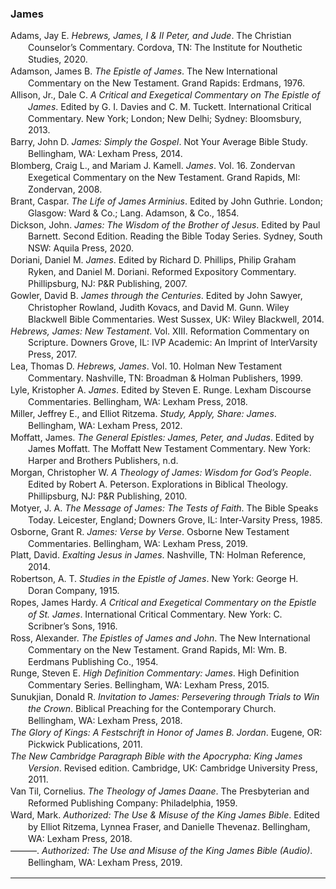 ### James

<div class="csl-bib-body" style="line-height: 1.35; margin-left: 2em; text-indent:-2em;">
  <div class="csl-entry">Adams, Jay E. <i>Hebrews, James, I &amp; II Peter, and Jude</i>. The Christian Counselor’s Commentary. Cordova, TN: The Institute for Nouthetic Studies, 2020.</div>
  <span class="Z3988" title="url_ver=Z39.88-2004&amp;ctx_ver=Z39.88-2004&amp;rfr_id=info%3Asid%2Fzotero.org%3A2&amp;rft_val_fmt=info%3Aofi%2Ffmt%3Akev%3Amtx%3Abook&amp;rft.genre=book&amp;rft.btitle=Hebrews%2C%20James%2C%20I%20%26%20II%20Peter%2C%20and%20Jude&amp;rft.place=Cordova%2C%20TN&amp;rft.publisher=The%20Institute%20for%20Nouthetic%20Studies&amp;rft.series=The%20Christian%20Counselor%E2%80%99s%20Commentary&amp;rft.aufirst=Jay%20E.&amp;rft.aulast=Adams&amp;rft.au=Jay%20E.%20Adams&amp;rft.date=2020"></span>
  <div class="csl-entry">Adamson, James B. <i>The Epistle of James</i>. The New International Commentary on the New Testament. Grand Rapids: Erdmans, 1976.</div>
  <span class="Z3988" title="url_ver=Z39.88-2004&amp;ctx_ver=Z39.88-2004&amp;rfr_id=info%3Asid%2Fzotero.org%3A2&amp;rft_id=urn%3Aisbn%3A978-0-8028-2377-9&amp;rft_val_fmt=info%3Aofi%2Ffmt%3Akev%3Amtx%3Abook&amp;rft.genre=book&amp;rft.btitle=The%20Epistle%20of%20James&amp;rft.place=Grand%20Rapids&amp;rft.publisher=Erdmans&amp;rft.series=The%20New%20international%20commentary%20on%20the%20New%20Testament&amp;rft.aufirst=James%20B.&amp;rft.aulast=Adamson&amp;rft.au=James%20B.%20Adamson&amp;rft.date=1976&amp;rft.tpages=227&amp;rft.isbn=978-0-8028-2377-9"></span>
  <div class="csl-entry">Allison, Jr., Dale C. <i>A Critical and Exegetical Commentary on The Epistle of James</i>. Edited by G. I. Davies and C. M. Tuckett. International Critical Commentary. New York; London; New Delhi; Sydney: Bloomsbury, 2013.</div>
  <span class="Z3988" title="url_ver=Z39.88-2004&amp;ctx_ver=Z39.88-2004&amp;rfr_id=info%3Asid%2Fzotero.org%3A2&amp;rft_val_fmt=info%3Aofi%2Ffmt%3Akev%3Amtx%3Abook&amp;rft.genre=book&amp;rft.btitle=A%20Critical%20and%20Exegetical%20Commentary%20on%20The%20Epistle%20of%20James&amp;rft.place=New%20York%3B%20London%3B%20New%20Delhi%3B%20Sydney&amp;rft.publisher=Bloomsbury&amp;rft.series=International%20Critical%20Commentary&amp;rft.aufirst=Jr.%2C%20Dale%20C.&amp;rft.aulast=Allison&amp;rft.au=Jr.%2C%20Dale%20C.%20Allison&amp;rft.au=G.%20I.%20Davies&amp;rft.au=C.%20M.%20Tuckett&amp;rft.date=2013"></span>
  <div class="csl-entry">Barry, John D. <i>James: Simply the Gospel</i>. Not Your Average Bible Study. Bellingham, WA: Lexham Press, 2014.</div>
  <span class="Z3988" title="url_ver=Z39.88-2004&amp;ctx_ver=Z39.88-2004&amp;rfr_id=info%3Asid%2Fzotero.org%3A2&amp;rft_val_fmt=info%3Aofi%2Ffmt%3Akev%3Amtx%3Abook&amp;rft.genre=book&amp;rft.btitle=James%3A%20Simply%20the%20Gospel&amp;rft.place=Bellingham%2C%20WA&amp;rft.publisher=Lexham%20Press&amp;rft.series=Not%20Your%20Average%20Bible%20Study&amp;rft.aufirst=John%20D.&amp;rft.aulast=Barry&amp;rft.au=John%20D.%20Barry&amp;rft.date=2014"></span>
  <div class="csl-entry">Blomberg, Craig L., and Mariam J. Kamell. <i>James</i>. Vol. 16. Zondervan Exegetical Commentary on the New Testament. Grand Rapids, MI: Zondervan, 2008.</div>
  <span class="Z3988" title="url_ver=Z39.88-2004&amp;ctx_ver=Z39.88-2004&amp;rfr_id=info%3Asid%2Fzotero.org%3A2&amp;rft_val_fmt=info%3Aofi%2Ffmt%3Akev%3Amtx%3Abook&amp;rft.genre=book&amp;rft.btitle=James&amp;rft.place=Grand%20Rapids%2C%20MI&amp;rft.publisher=Zondervan&amp;rft.series=Zondervan%20Exegetical%20Commentary%20on%20the%20New%20Testament&amp;rft.aufirst=Craig%20L.&amp;rft.aulast=Blomberg&amp;rft.au=Craig%20L.%20Blomberg&amp;rft.au=Mariam%20J.%20Kamell&amp;rft.date=2008"></span>
  <div class="csl-entry">Brant, Caspar. <i>The Life of James Arminius</i>. Edited by John Guthrie. London; Glasgow: Ward &amp; Co.; Lang. Adamson, &amp; Co., 1854.</div>
  <span class="Z3988" title="url_ver=Z39.88-2004&amp;ctx_ver=Z39.88-2004&amp;rfr_id=info%3Asid%2Fzotero.org%3A2&amp;rft_val_fmt=info%3Aofi%2Ffmt%3Akev%3Amtx%3Abook&amp;rft.genre=book&amp;rft.btitle=The%20Life%20of%20James%20Arminius&amp;rft.place=London%3B%20Glasgow&amp;rft.publisher=Ward%20%26%20Co.%3B%20Lang.%20Adamson%2C%20%26%20Co.&amp;rft.aufirst=Caspar&amp;rft.aulast=Brant&amp;rft.au=Caspar%20Brant&amp;rft.au=John%20Guthrie&amp;rft.date=1854"></span>
  <div class="csl-entry">Dickson, John. <i>James: The Wisdom of the Brother of Jesus</i>. Edited by Paul Barnett. Second Edition. Reading the Bible Today Series. Sydney, South NSW: Aquila Press, 2020.</div>
  <span class="Z3988" title="url_ver=Z39.88-2004&amp;ctx_ver=Z39.88-2004&amp;rfr_id=info%3Asid%2Fzotero.org%3A2&amp;rft_val_fmt=info%3Aofi%2Ffmt%3Akev%3Amtx%3Abook&amp;rft.genre=book&amp;rft.btitle=James%3A%20The%20Wisdom%20of%20the%20Brother%20of%20Jesus&amp;rft.place=Sydney%2C%20South%20NSW&amp;rft.publisher=Aquila%20Press&amp;rft.edition=Second%20Edition&amp;rft.series=Reading%20the%20Bible%20Today%20Series&amp;rft.aufirst=John&amp;rft.aulast=Dickson&amp;rft.au=John%20Dickson&amp;rft.au=Paul%20Barnett&amp;rft.date=2020"></span>
  <div class="csl-entry">Doriani, Daniel M. <i>James</i>. Edited by Richard D. Phillips, Philip Graham Ryken, and Daniel M. Doriani. Reformed Expository Commentary. Phillipsburg, NJ: P&amp;R Publishing, 2007.</div>
  <span class="Z3988" title="url_ver=Z39.88-2004&amp;ctx_ver=Z39.88-2004&amp;rfr_id=info%3Asid%2Fzotero.org%3A2&amp;rft_val_fmt=info%3Aofi%2Ffmt%3Akev%3Amtx%3Abook&amp;rft.genre=book&amp;rft.btitle=James&amp;rft.place=Phillipsburg%2C%20NJ&amp;rft.publisher=P%26R%20Publishing&amp;rft.series=Reformed%20Expository%20Commentary&amp;rft.aufirst=Daniel%20M.&amp;rft.aulast=Doriani&amp;rft.au=Daniel%20M.%20Doriani&amp;rft.au=Richard%20D.%20Phillips&amp;rft.au=Philip%20Graham%20Ryken&amp;rft.au=Daniel%20M.%20Doriani&amp;rft.date=2007"></span>
  <div class="csl-entry">Gowler, David B. <i>James through the Centuries</i>. Edited by John Sawyer, Christopher Rowland, Judith Kovacs, and David M. Gunn. Wiley Blackwell Bible Commentaries. West Sussex, UK: Wiley Blackwell, 2014.</div>
  <span class="Z3988" title="url_ver=Z39.88-2004&amp;ctx_ver=Z39.88-2004&amp;rfr_id=info%3Asid%2Fzotero.org%3A2&amp;rft_val_fmt=info%3Aofi%2Ffmt%3Akev%3Amtx%3Abook&amp;rft.genre=book&amp;rft.btitle=James%20through%20the%20Centuries&amp;rft.place=West%20Sussex%2C%20UK&amp;rft.publisher=Wiley%20Blackwell&amp;rft.series=Wiley%20Blackwell%20Bible%20Commentaries&amp;rft.aufirst=David%20B.&amp;rft.aulast=Gowler&amp;rft.au=David%20B.%20Gowler&amp;rft.au=John%20Sawyer&amp;rft.au=Christopher%20Rowland&amp;rft.au=Judith%20Kovacs&amp;rft.au=David%20M.%20Gunn&amp;rft.date=2014"></span>
  <div class="csl-entry"><i>Hebrews, James: New Testament</i>. Vol. XIII. Reformation Commentary on Scripture. Downers Grove, IL: IVP Academic: An Imprint of InterVarsity Press, 2017.</div>
  <span class="Z3988" title="url_ver=Z39.88-2004&amp;ctx_ver=Z39.88-2004&amp;rfr_id=info%3Asid%2Fzotero.org%3A2&amp;rft_val_fmt=info%3Aofi%2Ffmt%3Akev%3Amtx%3Abook&amp;rft.genre=book&amp;rft.btitle=Hebrews%2C%20James%3A%20New%20Testament&amp;rft.place=Downers%20Grove%2C%20IL&amp;rft.publisher=IVP%20Academic%3A%20An%20Imprint%20of%20InterVarsity%20Press&amp;rft.series=Reformation%20Commentary%20on%20Scripture&amp;rft.date=2017"></span>
  <div class="csl-entry">Lea, Thomas D. <i>Hebrews, James</i>. Vol. 10. Holman New Testament Commentary. Nashville, TN: Broadman &amp; Holman Publishers, 1999.</div>
  <span class="Z3988" title="url_ver=Z39.88-2004&amp;ctx_ver=Z39.88-2004&amp;rfr_id=info%3Asid%2Fzotero.org%3A2&amp;rft_val_fmt=info%3Aofi%2Ffmt%3Akev%3Amtx%3Abook&amp;rft.genre=book&amp;rft.btitle=Hebrews%2C%20James&amp;rft.place=Nashville%2C%20TN&amp;rft.publisher=Broadman%20%26%20Holman%20Publishers&amp;rft.series=Holman%20New%20Testament%20Commentary&amp;rft.aufirst=Thomas%20D.&amp;rft.aulast=Lea&amp;rft.au=Thomas%20D.%20Lea&amp;rft.date=1999"></span>
  <div class="csl-entry">Lyle, Kristopher A. <i>James</i>. Edited by Steven E. Runge. Lexham Discourse Commentaries. Bellingham, WA: Lexham Press, 2018.</div>
  <span class="Z3988" title="url_ver=Z39.88-2004&amp;ctx_ver=Z39.88-2004&amp;rfr_id=info%3Asid%2Fzotero.org%3A2&amp;rft_val_fmt=info%3Aofi%2Ffmt%3Akev%3Amtx%3Abook&amp;rft.genre=book&amp;rft.btitle=James&amp;rft.place=Bellingham%2C%20WA&amp;rft.publisher=Lexham%20Press&amp;rft.series=Lexham%20Discourse%20Commentaries&amp;rft.aufirst=Kristopher%20A.&amp;rft.aulast=Lyle&amp;rft.au=Kristopher%20A.%20Lyle&amp;rft.au=Steven%20E.%20Runge&amp;rft.date=2018"></span>
  <div class="csl-entry">Miller, Jeffrey E., and Elliot Ritzema. <i>Study, Apply, Share: James</i>. Bellingham, WA: Lexham Press, 2012.</div>
  <span class="Z3988" title="url_ver=Z39.88-2004&amp;ctx_ver=Z39.88-2004&amp;rfr_id=info%3Asid%2Fzotero.org%3A2&amp;rft_val_fmt=info%3Aofi%2Ffmt%3Akev%3Amtx%3Abook&amp;rft.genre=book&amp;rft.btitle=Study%2C%20Apply%2C%20Share%3A%20James&amp;rft.place=Bellingham%2C%20WA&amp;rft.publisher=Lexham%20Press&amp;rft.aufirst=Jeffrey%20E.&amp;rft.aulast=Miller&amp;rft.au=Jeffrey%20E.%20Miller&amp;rft.au=Elliot%20Ritzema&amp;rft.date=2012"></span>
  <div class="csl-entry">Moffatt, James. <i>The General Epistles: James, Peter, and Judas</i>. Edited by James Moffatt. The Moffatt New Testament Commentary. New York: Harper and Brothers Publishers, n.d.</div>
  <span class="Z3988" title="url_ver=Z39.88-2004&amp;ctx_ver=Z39.88-2004&amp;rfr_id=info%3Asid%2Fzotero.org%3A2&amp;rft_val_fmt=info%3Aofi%2Ffmt%3Akev%3Amtx%3Abook&amp;rft.genre=book&amp;rft.btitle=The%20General%20Epistles%3A%20James%2C%20Peter%2C%20and%20Judas&amp;rft.place=New%20York&amp;rft.publisher=Harper%20and%20Brothers%20Publishers&amp;rft.series=The%20Moffatt%20New%20Testament%20Commentary&amp;rft.aufirst=James&amp;rft.aulast=Moffatt&amp;rft.au=James%20Moffatt&amp;rft.au=James%20Moffatt"></span>
  <div class="csl-entry">Morgan, Christopher W. <i>A Theology of James: Wisdom for God’s People</i>. Edited by Robert A. Peterson. Explorations in Biblical Theology. Phillipsburg, NJ: P&amp;R Publishing, 2010.</div>
  <span class="Z3988" title="url_ver=Z39.88-2004&amp;ctx_ver=Z39.88-2004&amp;rfr_id=info%3Asid%2Fzotero.org%3A2&amp;rft_val_fmt=info%3Aofi%2Ffmt%3Akev%3Amtx%3Abook&amp;rft.genre=book&amp;rft.btitle=A%20Theology%20of%20James%3A%20Wisdom%20for%20God%E2%80%99s%20People&amp;rft.place=Phillipsburg%2C%20NJ&amp;rft.publisher=P%26R%20Publishing&amp;rft.series=Explorations%20in%20Biblical%20Theology&amp;rft.aufirst=Christopher%20W.&amp;rft.aulast=Morgan&amp;rft.au=Christopher%20W.%20Morgan&amp;rft.au=Robert%20A.%20Peterson&amp;rft.date=2010"></span>
  <div class="csl-entry">Motyer, J. A. <i>The Message of James: The Tests of Faith</i>. The Bible Speaks Today. Leicester, England; Downers Grove, IL: Inter-Varsity Press, 1985.</div>
  <span class="Z3988" title="url_ver=Z39.88-2004&amp;ctx_ver=Z39.88-2004&amp;rfr_id=info%3Asid%2Fzotero.org%3A2&amp;rft_val_fmt=info%3Aofi%2Ffmt%3Akev%3Amtx%3Abook&amp;rft.genre=book&amp;rft.btitle=The%20message%20of%20James%3A%20the%20tests%20of%20faith&amp;rft.place=Leicester%2C%20England%3B%20Downers%20Grove%2C%20IL&amp;rft.publisher=Inter-Varsity%20Press&amp;rft.series=The%20Bible%20Speaks%20Today&amp;rft.aufirst=J.%20A.&amp;rft.aulast=Motyer&amp;rft.au=J.%20A.%20Motyer&amp;rft.date=1985"></span>
  <div class="csl-entry">Osborne, Grant R. <i>James: Verse by Verse</i>. Osborne New Testament Commentaries. Bellingham, WA: Lexham Press, 2019.</div>
  <span class="Z3988" title="url_ver=Z39.88-2004&amp;ctx_ver=Z39.88-2004&amp;rfr_id=info%3Asid%2Fzotero.org%3A2&amp;rft_val_fmt=info%3Aofi%2Ffmt%3Akev%3Amtx%3Abook&amp;rft.genre=book&amp;rft.btitle=James%3A%20Verse%20by%20Verse&amp;rft.place=Bellingham%2C%20WA&amp;rft.publisher=Lexham%20Press&amp;rft.series=Osborne%20New%20Testament%20Commentaries&amp;rft.aufirst=Grant%20R.&amp;rft.aulast=Osborne&amp;rft.au=Grant%20R.%20Osborne&amp;rft.date=2019"></span>
  <div class="csl-entry">Platt, David. <i>Exalting Jesus in James</i>. Nashville, TN: Holman Reference, 2014.</div>
  <span class="Z3988" title="url_ver=Z39.88-2004&amp;ctx_ver=Z39.88-2004&amp;rfr_id=info%3Asid%2Fzotero.org%3A2&amp;rft_val_fmt=info%3Aofi%2Ffmt%3Akev%3Amtx%3Abook&amp;rft.genre=book&amp;rft.btitle=Exalting%20Jesus%20in%20James&amp;rft.place=Nashville%2C%20TN&amp;rft.publisher=Holman%20Reference&amp;rft.aufirst=David&amp;rft.aulast=Platt&amp;rft.au=David%20Platt&amp;rft.date=2014"></span>
  <div class="csl-entry">Robertson, A. T. <i>Studies in the Epistle of James</i>. New York: George H. Doran Company, 1915.</div>
  <span class="Z3988" title="url_ver=Z39.88-2004&amp;ctx_ver=Z39.88-2004&amp;rfr_id=info%3Asid%2Fzotero.org%3A2&amp;rft_val_fmt=info%3Aofi%2Ffmt%3Akev%3Amtx%3Abook&amp;rft.genre=book&amp;rft.btitle=Studies%20in%20the%20Epistle%20of%20James&amp;rft.place=New%20York&amp;rft.publisher=George%20H.%20Doran%20Company&amp;rft.aufirst=A.%20T.&amp;rft.aulast=Robertson&amp;rft.au=A.%20T.%20Robertson&amp;rft.date=1915"></span>
  <div class="csl-entry">Ropes, James Hardy. <i>A Critical and Exegetical Commentary on the Epistle of St. James</i>. International Critical Commentary. New York: C. Scribner’s Sons, 1916.</div>
  <span class="Z3988" title="url_ver=Z39.88-2004&amp;ctx_ver=Z39.88-2004&amp;rfr_id=info%3Asid%2Fzotero.org%3A2&amp;rft_val_fmt=info%3Aofi%2Ffmt%3Akev%3Amtx%3Abook&amp;rft.genre=book&amp;rft.btitle=A%20critical%20and%20exegetical%20commentary%20on%20the%20Epistle%20of%20St.%20James&amp;rft.place=New%20York&amp;rft.publisher=C.%20Scribner%E2%80%99s%20Sons&amp;rft.series=International%20Critical%20Commentary&amp;rft.aufirst=James%20Hardy&amp;rft.aulast=Ropes&amp;rft.au=James%20Hardy%20Ropes&amp;rft.date=1916"></span>
  <div class="csl-entry">Ross, Alexander. <i>The Epistles of James and John</i>. The New International Commentary on the New Testament. Grand Rapids, MI: Wm. B. Eerdmans Publishing Co., 1954.</div>
  <span class="Z3988" title="url_ver=Z39.88-2004&amp;ctx_ver=Z39.88-2004&amp;rfr_id=info%3Asid%2Fzotero.org%3A2&amp;rft_val_fmt=info%3Aofi%2Ffmt%3Akev%3Amtx%3Abook&amp;rft.genre=book&amp;rft.btitle=The%20Epistles%20of%20James%20and%20John&amp;rft.place=Grand%20Rapids%2C%20MI&amp;rft.publisher=Wm.%20B.%20Eerdmans%20Publishing%20Co.&amp;rft.series=The%20New%20International%20Commentary%20on%20the%20New%20Testament&amp;rft.aufirst=Alexander&amp;rft.aulast=Ross&amp;rft.au=Alexander%20Ross&amp;rft.date=1954"></span>
  <div class="csl-entry">Runge, Steven E. <i>High Definition Commentary: James</i>. High Definition Commentary Series. Bellingham, WA: Lexham Press, 2015.</div>
  <span class="Z3988" title="url_ver=Z39.88-2004&amp;ctx_ver=Z39.88-2004&amp;rfr_id=info%3Asid%2Fzotero.org%3A2&amp;rft_val_fmt=info%3Aofi%2Ffmt%3Akev%3Amtx%3Abook&amp;rft.genre=book&amp;rft.btitle=High%20Definition%20Commentary%3A%20James&amp;rft.place=Bellingham%2C%20WA&amp;rft.publisher=Lexham%20Press&amp;rft.series=High%20Definition%20Commentary%20Series&amp;rft.aufirst=Steven%20E.&amp;rft.aulast=Runge&amp;rft.au=Steven%20E.%20Runge&amp;rft.date=2015"></span>
  <div class="csl-entry">Sunukjian, Donald R. <i>Invitation to James: Persevering through Trials to Win the Crown</i>. Biblical Preaching for the Contemporary Church. Bellingham, WA: Lexham Press, 2018.</div>
  <span class="Z3988" title="url_ver=Z39.88-2004&amp;ctx_ver=Z39.88-2004&amp;rfr_id=info%3Asid%2Fzotero.org%3A2&amp;rft_val_fmt=info%3Aofi%2Ffmt%3Akev%3Amtx%3Abook&amp;rft.genre=book&amp;rft.btitle=Invitation%20to%20James%3A%20Persevering%20through%20Trials%20to%20Win%20the%20Crown&amp;rft.place=Bellingham%2C%20WA&amp;rft.publisher=Lexham%20Press&amp;rft.series=Biblical%20Preaching%20for%20the%20Contemporary%20Church&amp;rft.aufirst=Donald%20R.&amp;rft.aulast=Sunukjian&amp;rft.au=Donald%20R.%20Sunukjian&amp;rft.date=2018"></span>
  <div class="csl-entry"><i>The Glory of Kings: A Festschrift in Honor of James B. Jordan</i>. Eugene, OR: Pickwick Publications, 2011.</div>
  <span class="Z3988" title="url_ver=Z39.88-2004&amp;ctx_ver=Z39.88-2004&amp;rfr_id=info%3Asid%2Fzotero.org%3A2&amp;rft_val_fmt=info%3Aofi%2Ffmt%3Akev%3Amtx%3Abook&amp;rft.genre=book&amp;rft.btitle=The%20Glory%20of%20Kings%3A%20A%20Festschrift%20in%20Honor%20of%20James%20B.%20Jordan&amp;rft.place=Eugene%2C%20OR&amp;rft.publisher=Pickwick%20Publications&amp;rft.date=2011"></span>
  <div class="csl-entry"><i>The New Cambridge Paragraph Bible with the Apocrypha: King James Version</i>. Revised edition. Cambridge, UK: Cambridge University Press, 2011.</div>
  <span class="Z3988" title="url_ver=Z39.88-2004&amp;ctx_ver=Z39.88-2004&amp;rfr_id=info%3Asid%2Fzotero.org%3A2&amp;rft_val_fmt=info%3Aofi%2Ffmt%3Akev%3Amtx%3Abook&amp;rft.genre=book&amp;rft.btitle=The%20New%20Cambridge%20Paragraph%20Bible%20with%20the%20Apocrypha%3A%20King%20James%20Version&amp;rft.place=Cambridge%2C%20UK&amp;rft.publisher=Cambridge%20University%20Press&amp;rft.edition=Revised%20edition&amp;rft.date=2011"></span>
  <div class="csl-entry">Van Til, Cornelius. <i>The Theology of James Daane</i>. The Presbyterian and Reformed Publishing Company: Philadelphia, 1959.</div>
  <span class="Z3988" title="url_ver=Z39.88-2004&amp;ctx_ver=Z39.88-2004&amp;rfr_id=info%3Asid%2Fzotero.org%3A2&amp;rft_val_fmt=info%3Aofi%2Ffmt%3Akev%3Amtx%3Abook&amp;rft.genre=book&amp;rft.btitle=The%20Theology%20of%20James%20Daane&amp;rft.place=The%20Presbyterian%20and%20Reformed%20Publishing%20Company&amp;rft.publisher=Philadelphia&amp;rft.aufirst=Cornelius&amp;rft.aulast=Van%20Til&amp;rft.au=Cornelius%20Van%20Til&amp;rft.date=1959"></span>
  <div class="csl-entry">Ward, Mark. <i>Authorized: The Use &amp; Misuse of the King James Bible</i>. Edited by Elliot Ritzema, Lynnea Fraser, and Danielle Thevenaz. Bellingham, WA: Lexham Press, 2018.</div>
  <span class="Z3988" title="url_ver=Z39.88-2004&amp;ctx_ver=Z39.88-2004&amp;rfr_id=info%3Asid%2Fzotero.org%3A2&amp;rft_val_fmt=info%3Aofi%2Ffmt%3Akev%3Amtx%3Abook&amp;rft.genre=book&amp;rft.btitle=Authorized%3A%20The%20Use%20%26%20Misuse%20of%20the%20King%20James%20Bible&amp;rft.place=Bellingham%2C%20WA&amp;rft.publisher=Lexham%20Press&amp;rft.aufirst=Mark&amp;rft.aulast=Ward&amp;rft.au=Mark%20Ward&amp;rft.au=Elliot%20Ritzema&amp;rft.au=Lynnea%20Fraser&amp;rft.au=Danielle%20Thevenaz&amp;rft.date=2018"></span>
  <div class="csl-entry">———. <i>Authorized: The Use and Misuse of the King James Bible (Audio)</i>. Bellingham, WA: Lexham Press, 2019.</div>
  <span class="Z3988" title="url_ver=Z39.88-2004&amp;ctx_ver=Z39.88-2004&amp;rfr_id=info%3Asid%2Fzotero.org%3A2&amp;rft_val_fmt=info%3Aofi%2Ffmt%3Akev%3Amtx%3Abook&amp;rft.genre=book&amp;rft.btitle=Authorized%3A%20The%20Use%20and%20Misuse%20of%20the%20King%20James%20Bible%20(Audio)&amp;rft.place=Bellingham%2C%20WA&amp;rft.publisher=Lexham%20Press&amp;rft.aufirst=Mark&amp;rft.aulast=Ward&amp;rft.au=Mark%20Ward&amp;rft.date=2019"></span>
</div></body>
<hr>
